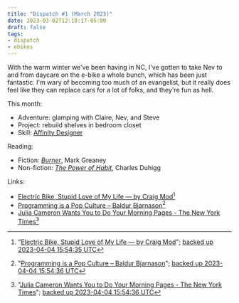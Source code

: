 ```yaml
---
title: "Dispatch #1 (March 2023)"
date: 2023-03-02T12:18:17-05:00
draft: false
tags:
- dispatch
- ebikes
---
```


With the warm winter we've been having in NC, I've gotten to take Nev to and from daycare on the e-bike a whole bunch, which has been just fantastic. I'm wary of becoming too much of an evangelist, but it really does feel like they can replace cars for a lot of folks, and they're fun as hell.

<!--more-->

This month:

* Adventure: glamping with Claire, Nev, and Steve
* Project: rebuild shelves in bedroom closet
* Skill: [Affinity Designer](https://affinity.serif.com/en-us/designer/)

Reading:

* Fiction: [_Burner_](https://bookshop.org/p/books/burner-mark-greaney/18519742), Mark Greaney
* Non-fiction: [_The Power of Habit_](https://bookshop.org/p/books/the-power-of-habit-why-we-do-what-we-do-in-life-and-business-charles-duhigg/7843601), Charles Duhigg

Links:

* [Electric Bike, Stupid Love of My Life — by Craig Mod][1][^1-backup]
* [Programming is a Pop Culture – Baldur Bjarnason][2][^2-backup]
* [Julia Cameron Wants You to Do Your Morning Pages - The New York Times][3][^3-backup]

[1]: https://craigmod.com/essays/electric_bikes/
[2]: https://www.baldurbjarnason.com/2022/programming-is-a-pop-culture/
[3]: https://www.nytimes.com/2019/02/02/style/julia-cameron-the-artists-way.html

[^1-backup]: "<a href="https://craigmod.com/essays/electric_bikes/">Electric Bike, Stupid Love of My Life — by Craig Mod</a>"; <a href="craigmod-com-yw1bcq.txt">backed up 2023-04-04 15:54:35 UTC</a>
[^2-backup]: "<a href="https://www.baldurbjarnason.com/2022/programming-is-a-pop-culture/">Programming is a Pop Culture – Baldur Bjarnason</a>"; <a href="www-baldurbjarnason-com-7p5031.txt">backed up 2023-04-04 15:54:36 UTC</a>
[^3-backup]: "<a href="https://www.nytimes.com/2019/02/02/style/julia-cameron-the-artists-way.html">Julia Cameron Wants You to Do Your Morning Pages - The New York Times</a>"; <a href="www-nytimes-com-tq2xdi.txt">backed up 2023-04-04 15:54:36 UTC</a>